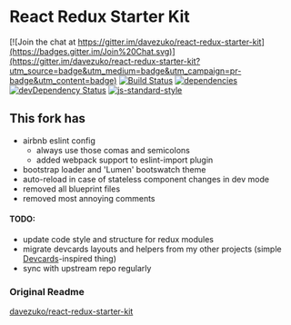 # React Redux Starter Kit

[![Join the chat at https://gitter.im/davezuko/react-redux-starter-kit](https://badges.gitter.im/Join%20Chat.svg)](https://gitter.im/davezuko/react-redux-starter-kit?utm_source=badge&utm_medium=badge&utm_campaign=pr-badge&utm_content=badge)
[![Build Status](https://travis-ci.org/davezuko/react-redux-starter-kit.svg?branch=master)](https://travis-ci.org/davezuko/react-redux-starter-kit?branch=master)
[![dependencies](https://david-dm.org/davezuko/react-redux-starter-kit.svg)](https://david-dm.org/davezuko/react-redux-starter-kit)
[![devDependency Status](https://david-dm.org/davezuko/react-redux-starter-kit/dev-status.svg)](https://david-dm.org/davezuko/react-redux-starter-kit#info=devDependencies)
[![js-standard-style](https://img.shields.io/badge/code%20style-standard-brightgreen.svg)](http://standardjs.com/)

This fork has
-------------

- airbnb eslint config
  - always use those comas and semicolons
  - added webpack support to eslint-import plugin
- bootstrap loader and 'Lumen' bootswatch theme
- auto-reload in case of stateless component changes in dev mode
- removed all blueprint files
- removed most annoying comments

#### TODO:
- update code style and structure for redux modules
- migrate devcards layouts and helpers from my other projects (simple [Devcards](https://github.com/bhauman/devcards)-inspired thing)
- sync with upstream repo regularly

### Original Readme
[davezuko/react-redux-starter-kit](https://github.com/davezuko/react-redux-starter-kit)
